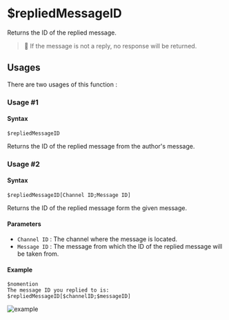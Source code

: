 # $repliedMessageID
Returns the ID of the replied message.

> 📌 If the message is not a reply, no response will be returned.

## Usages
There are two usages of this function :

### Usage #1
#### Syntax
```
$repliedMessageID
```
Returns the ID of the replied message from the author's message.

### Usage #2
#### Syntax
```
$repliedMessageID[Channel ID;Message ID]
```
Returns the ID of the replied message form the given message.

#### Parameters
- `Channel ID` : The channel where the message is located.
- `Message ID` : The message from which the ID of the replied message will be taken from.

#### Example
```
$nomention
The message ID you replied to is: $repliedMessageID[$channelID;$messageID]
```
![example](https://user-images.githubusercontent.com/94063167/198900570-ad5b8a25-56ad-4e66-9c3e-6495406d7fda.png)
